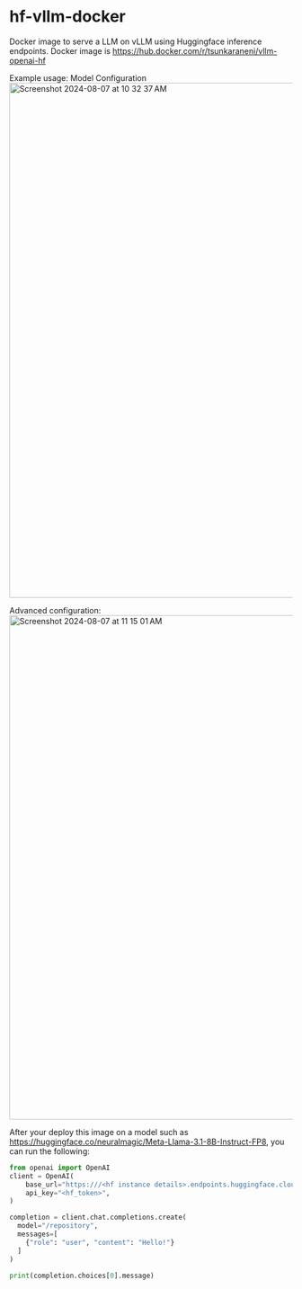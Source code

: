 # hf-vllm-docker
 Docker image to serve a LLM on vLLM using Huggingface inference endpoints.
 Docker image is https://hub.docker.com/r/tsunkaraneni/vllm-openai-hf

 Example usage:
 Model Configuration
<img width="916" alt="Screenshot 2024-08-07 at 10 32 37 AM" src="https://github.com/user-attachments/assets/d2dc9c06-ecb6-4812-8221-861db5ea0827">

Advanced configuration:
<img width="897" alt="Screenshot 2024-08-07 at 11 15 01 AM" src="https://github.com/user-attachments/assets/324fd8b4-92e2-4bfd-9897-b0ec9fa31971">

After your deploy this image on a model such as https://huggingface.co/neuralmagic/Meta-Llama-3.1-8B-Instruct-FP8⁠, you can run the following:

```python
from openai import OpenAI
client = OpenAI(
    base_url="https:///<hf instance details>.endpoints.huggingface.cloud/v1",
    api_key="<hf_token>",
)

completion = client.chat.completions.create(
  model="/repository",
  messages=[
    {"role": "user", "content": "Hello!"}
  ]
)

print(completion.choices[0].message)
```
